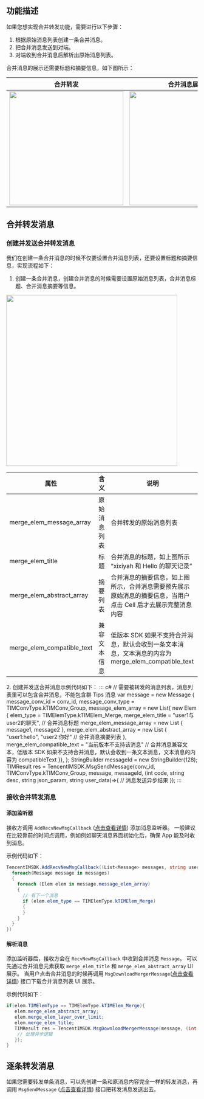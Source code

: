## 功能描述
如果您想实现合并转发功能，需要进行以下步骤：
1. 根据原始消息列表创建一条合并消息。
2. 把合并消息发送到对端。
3. 对端收到合并消息后解析出原始消息列表。

合并消息的展示还需要标题和摘要信息，如下图所示：

| 合并转发                                                     | 合并消息展示                                                 | 点击合并消息下载合并消息列表展示                             |
| ------------------------------------------------------------ | ------------------------------------------------------------ | ------------------------------------------------------------ |
| <img src="https://qcloudimg.tencent-cloud.cn/raw/cb970fdd471cdd668b5ce31d188970fd.png" width = "300" /> | <img src="https://qcloudimg.tencent-cloud.cn/raw/2304c7ea1e29de702f99d96e52a9739c.png" width = "300" /> | <img src="https://qcloudimg.tencent-cloud.cn/raw/f2c81dc8df0064cf8202d06a79f7af16.png" width = "300"/> |


## 合并转发消息
### 创建并发送合并转发消息

我们在创建一条合并消息的时候不仅要设置合并消息列表，还要设置标题和摘要信息，实现流程如下：
1. 创建一条合并消息，创建合并消息的时候需要设置原始消息列表，合并消息标题、合并消息摘要等信息。
<img src="https://qcloudimg.tencent-cloud.cn/raw/dbc9a0f199effcf6d865b6497ec185f3.png" width = "450" /> 
<table>
<thead>
<tr>
<th>属性</th>
<th>含义</th>
<th>说明</th>
</tr>
</thead>
<tbody><tr>
<td>merge_elem_message_array</td>
<td>原始消息列表</td>
<td>合并转发的原始消息列表</td>
</tr>
<tr>
<td>merge_elem_title</td>
<td>标题</td>
<td>合并消息的标题，如上图所示 “xixiyah 和 Hello 的聊天记录”</td>
</tr>
<tr>
<td>merge_elem_abstract_array</td>
<td>摘要列表</td>
<td>合并消息的摘要信息，如上图所示，合并消息需要预先展示原始消息的摘要信息，当用户点击 Cell 后才去展示完整消息内容</td>
</tr>
<tr>
<td>merge_elem_compatible_text</td>
<td>兼容文本信息</td>
<td>低版本 SDK 如果不支持合并消息，默认会收到一条文本消息，文本消息的内容为 merge_elem_compatible_text</td>
</tr>
</tbody></table>
2. 创建并发送合并消息示例代码如下：
<dx-codeblock>
:::  c#
// 需要被转发的消息列表，消息列表里可以包含合并消息，不能包含群 Tips 消息
var message = new Message
{
   message_conv_id = conv_id,
   message_conv_type = TIMConvType.kTIMConv_Group,
   message_elem_array = new List<Elem>{
    new Elem
   {
     elem_type = TIMElemType.kTIMElem_Merge,
     merge_elem_title = "user1与user2的聊天", // 合并消息标题
     merge_elem_message_array = new List<Message>
     {
      message1,
      message2
     },
     merge_elem_abstract_array = new List<string>
     {
      "user1:hello", "user2:你好" // 合并消息摘要列表
     },
     merge_elem_compatible_text = "当前版本不支持该消息" // 合并消息兼容文本，低版本 SDK 如果不支持合并消息，默认会收到一条文本消息，文本消息的内容为 compatibleText
   }},
};
StringBuilder messageId = new StringBuilder(128);
TIMResult res = TencentIMSDK.MsgSendMessage(conv_id, TIMConvType.kTIMConv_Group, message, messageId, (int code, string desc, string json_param, string user_data)=>{
 // 消息发送异步结果
});
:::
</dx-codeblock>




### 接收合并转发消息

#### 添加监听器
接收方调用 `AddRecvNewMsgCallback` ([点击查看详情](https://comm.qq.com/im/doc/unity/zh/api/SDKRegisteringCallback/AddRecvNewMsgCallback.html)) 添加消息监听器。
一般建议在比较靠前的时间点调用，例如例如聊天消息界面初始化后，确保 App 能及时收到消息。

示例代码如下：


```c#
TencentIMSDK.AddRecvNewMsgCallback((List<Message> messages, string user_data)=>{
  foreach(Message message in messages)
  {
    foreach (Elem elem in message.message_elem_array)
    {
      // 有下一个消息
      if (elem.elem_type == TIMElemType.kTIMElem_Merge)
      {
      }
    }
  }
})
```


#### 解析消息
添加监听器后，接收方会在 `RecvNewMsgCallback` 中收到合并消息 `Message`。
可以先通过合并消息元素获取 `merge_elem_title` 和  `merge_elem_abstract_array`  UI 展示。
当用户点击合并消息的时候再调用 `MsgDownloadMergerMessage`([点击查看详情](https://comm.qq.com/im/doc/unity/zh/api/MessageApi/MsgDownloadMergerMessage.html)) 接口下载合并消息列表 UI 展示。

示例代码如下：


```c#
if(elem.TIMElemType == TIMElemType.kTIMElem_Merge){
   elem.merge_elem_abstract_array;
   elem.merge_elem_layer_over_limit;
   elem.merge_elem_title;
   TIMResult res = TencentIMSDK.MsgDownloadMergerMessage(message, (int code, string desc, List<Message> messages, string user_data)=>{
    // 处理异步逻辑
   });
}
```



## 逐条转发消息
如果您需要转发单条消息，可以先创建一条和原消息内容完全一样的转发消息，再调用 `MsgSendMessage` ([点击查看详情](https://comm.qq.com/im/doc/unity/zh/api/MessageApi/MsgSendMessage.html)) 接口把转发消息发送出去。



